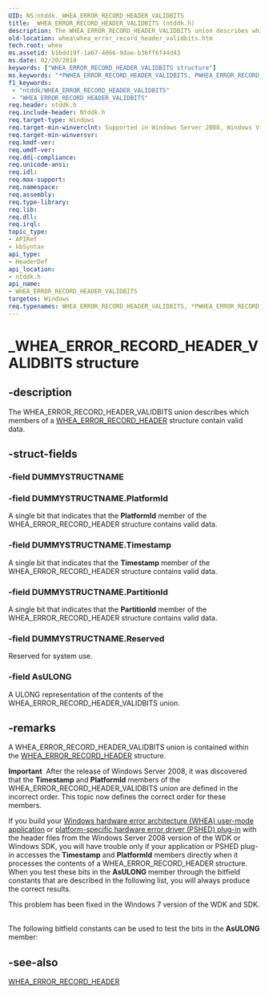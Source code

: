 ```yaml
---
UID: NS:ntddk._WHEA_ERROR_RECORD_HEADER_VALIDBITS
title: _WHEA_ERROR_RECORD_HEADER_VALIDBITS (ntddk.h)
description: The WHEA_ERROR_RECORD_HEADER_VALIDBITS union describes which members of a WHEA_ERROR_RECORD_HEADER structure contain valid data.
old-location: whea\whea_error_record_header_validbits.htm
tech.root: whea
ms.assetid: b16dd19f-1a67-4066-9dae-b36ff6f44d43
ms.date: 02/20/2018
keywords: ["WHEA_ERROR_RECORD_HEADER_VALIDBITS structure"]
ms.keywords: "*PWHEA_ERROR_RECORD_HEADER_VALIDBITS, PWHEA_ERROR_RECORD_HEADER_VALIDBITS, PWHEA_ERROR_RECORD_HEADER_VALIDBITS union pointer [WHEA Drivers and Applications], WHEA_ERROR_RECORD_HEADER_VALIDBITS, WHEA_ERROR_RECORD_HEADER_VALIDBITS union [WHEA Drivers and Applications], _WHEA_ERROR_RECORD_HEADER_VALIDBITS, ntddk/PWHEA_ERROR_RECORD_HEADER_VALIDBITS, ntddk/WHEA_ERROR_RECORD_HEADER_VALIDBITS, whea.whea_error_record_header_validbits, whearef_66b0c2f7-6fad-4cdb-ac15-f4d942d208e1.xml"
f1_keywords:
 - "ntddk/WHEA_ERROR_RECORD_HEADER_VALIDBITS"
 - "WHEA_ERROR_RECORD_HEADER_VALIDBITS"
req.header: ntddk.h
req.include-header: Ntddk.h
req.target-type: Windows
req.target-min-winverclnt: Supported in Windows Server 2008, Windows Vista SP1, and later versions of Windows.
req.target-min-winversvr: 
req.kmdf-ver: 
req.umdf-ver: 
req.ddi-compliance: 
req.unicode-ansi: 
req.idl: 
req.max-support: 
req.namespace: 
req.assembly: 
req.type-library: 
req.lib: 
req.dll: 
req.irql: 
topic_type:
- APIRef
- kbSyntax
api_type:
- HeaderDef
api_location:
- ntddk.h
api_name:
- WHEA_ERROR_RECORD_HEADER_VALIDBITS
targetos: Windows
req.typenames: WHEA_ERROR_RECORD_HEADER_VALIDBITS, *PWHEA_ERROR_RECORD_HEADER_VALIDBITS
---
```


# _WHEA_ERROR_RECORD_HEADER_VALIDBITS structure


## -description


The WHEA_ERROR_RECORD_HEADER_VALIDBITS union describes which members of a <a href="https://docs.microsoft.com/windows-hardware/drivers/ddi/ntddk/ns-ntddk-_whea_error_record_header">WHEA_ERROR_RECORD_HEADER</a> structure contain valid data.


## -struct-fields




### -field DUMMYSTRUCTNAME

 


### -field DUMMYSTRUCTNAME.PlatformId

A single bit that indicates that the <b>PlatformId</b> member of the WHEA_ERROR_RECORD_HEADER structure contains valid data.


### -field DUMMYSTRUCTNAME.Timestamp

A single bit that indicates that the <b>Timestamp</b> member of the WHEA_ERROR_RECORD_HEADER structure contains valid data.


### -field DUMMYSTRUCTNAME.PartitionId

A single bit that indicates that the <b>PartitionId</b> member of the WHEA_ERROR_RECORD_HEADER structure contains valid data.


### -field DUMMYSTRUCTNAME.Reserved

Reserved for system use.


### -field AsULONG

A ULONG representation of the contents of the WHEA_ERROR_RECORD_HEADER_VALIDBITS union.


## -remarks



A WHEA_ERROR_RECORD_HEADER_VALIDBITS union is contained within the <a href="https://docs.microsoft.com/windows-hardware/drivers/ddi/ntddk/ns-ntddk-_whea_error_record_header">WHEA_ERROR_RECORD_HEADER</a> structure.

<div class="alert"><b>Important</b>  After the release of Windows Server 2008, it was discovered that the <b>Timestamp</b> and <b>PlatformId</b> members of the WHEA_ERROR_RECORD_HEADER_VALIDBITS union are defined in the incorrect order. This topic now defines the correct order for these members.<p class="note">If you build your <a href="https://docs.microsoft.com/windows-hardware/drivers/whea/windows-hardware-error-architecture-aware-user-mode-applications">Windows hardware error architecture (WHEA) user-mode application</a> or <a href="https://docs.microsoft.com/windows-hardware/drivers/whea/platform-specific-hardware-error-driver-plug-ins2">platform-specific hardware error driver (PSHED) plug-in</a> with the header files from the Windows Server 2008 version of the WDK or Windows SDK, you will have trouble only if your application or PSHED plug-in accesses the <b>Timestamp</b> and <b>PlatformId</b> members directly when it processes the contents of a WHEA_ERROR_RECORD_HEADER structure. When you test these bits in the <b>AsULONG </b>member through the bitfield constants that are described in the following list, you will always produce the correct results.

<p class="note">This problem has been fixed in the Windows 7 version of the WDK and SDK.

</div>
<div> </div>
The following bitfield constants can be used to test the bits in the <b>AsULONG </b>member:






## -see-also




<a href="https://docs.microsoft.com/windows-hardware/drivers/ddi/ntddk/ns-ntddk-_whea_error_record_header">WHEA_ERROR_RECORD_HEADER</a>
 

 

